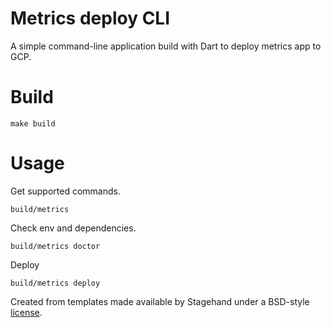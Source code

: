 # Metrics deploy CLI

A simple command-line application build with Dart to deploy metrics app to GCP.

# Build

```
make build
```

# Usage

Get supported commands.

```
build/metrics
```


Check env and dependencies.

```
build/metrics doctor
```

Deploy 

```
build/metrics deploy
```


Created from templates made available by Stagehand under a BSD-style
[license](https://github.com/dart-lang/stagehand/blob/master/LICENSE).
